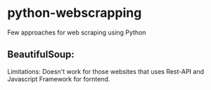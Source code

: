 # python-webscrapping
Few approaches for web scraping using Python

## BeautifulSoup:
Limitations: Doesn't work for those websites that uses Rest-API and Javascript Framework for forntend.
